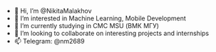 - 👋 Hi, I’m @NikitaMalakhov
- 👀 I’m interested in Machine Learning, Mobile Development
- 📝 I’m currently studying in CMC MSU (ВМК МГУ)
- 💞️ I’m looking to collaborate on interesting projects and internships
- 📫 Telegram: @nm2689

<!---
NikitaMalakhov/NikitaMalakhov is a ✨ special ✨ repository because its `README.md` (this file) appears on your GitHub profile.
You can click the Preview link to take a look at your changes.
--->
